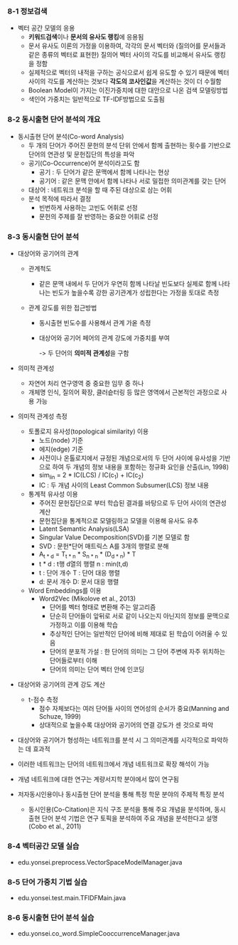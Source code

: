 ### 8-1 정보검색 

+ 벡터 공간 모델의 응용
  + **키워드검색**이나 **문서의 유사도 랭킹**에 응용됨
  + 문서 유사도 이론의 가정을 이용하여, 각각의 문서 벡터와 (질의어를 문서들과 같은 종류의 벡터로 표현한) 질의어 벡터 사이의 각도를 비교해서 유사도 랭킹을 정함
  + 실제적으로 벡터의 내적을 구하는 공식으로서 쉽게 유도할 수 있기 때문에 벡터 사이의 각도를 계산하는 것보다 **각도의 코사인값**을 계산하는 것이 더 수월함 
  + Boolean Model이 가지는 이진가중치에 대한 대안으로 나온 검색 모델링방법
  + 색인어 가중치는 일반적으로 TF-IDF방법으로 도출됨

### 8-2 동시출현 단어 분석의 개요

+ 동시출현 단어 분석(Co-word Analysis)
  + 두 개의 단어가 주어진 문헌의 분석 단위 안에서 함께 출현하는 횟수를 기반으로 단어의 연관성 및 문헌집단의 특성을 파악
  + 공기(Co-Occurrence)어 분석이라고도 함
    + 공기 : 두 단어가 같은 문맥에서 함께 나타나는 현상
    + 공기어 : 같은 문맥 안에서 함께 나타나 서로 밀접한 의미관계를 갖는 단어
  + 대상어 : 네트워크 분석을 할 때 주된 대상으로 삼는 어휘
  + 분석 목적에 따라서 결정
    + 빈번하게 사용하는 고빈도 어휘로 선정
    + 문헌의 주제를 잘 반영하는 중요한 어휘로 선정

### 8-3 동시출현 단어 분석

+ 대상어와 공기어의 관계

  + 관계척도

    + 같은 문맥 내에서 두 단어가 우연히 함께 나타날 빈도보다 실제로 함께 나타나는 빈도가 높을수록 강한 공기관계가 성립한다는 가정을 토대로 측정

  + 관계 강도를 위한 접근방법

    + 동시출현 빈도수를 사용해서 관계 가옫 측정

    + 대상어와 공기어 페어의 관계 강도에 가중치를 부여

      -> 두 단어의 **의미적 관계성**을 구함

+ 의미적 관계성

  + 자연어 처리 연구영역 중 중요한 임무 중 하나
  + 개체명 인식, 질의어 확장, 클러슽터링 등 많은 영역에서 근본적인 과정으로 사용 가능

+ 의미적 관계성 측정

  + 토폴로지 유사성(topological similarity) 이용
    + 노드(node) 기준
    + 에지(edge) 기준
    + 사전이나 온톨로지에서 규정된 개념으로서의 두 단어 사이에 유사성을 기반으로 하여 두 개념의 정보 내용을 포함하는 정규화 요인을 산출(Lin, 1998)
    + sim<sub>lin</sub> = 2 * IC(LCS) / IC(c<sub>1</sub>) + IC(c<sub>2</sub>)
    + IC : 두 개념 사이의 Least Common Subsumer(LCS) 정보 내용
  + 통계적 유사성 이용
    + 주어진 문헌집단으로 부터 학습된 결과를 바탕으로 두 단어 사이의 연관성 계산
    + 문헌집단을 통계적으로 모델링하고 모델을 이용해 유사도 유추
    + Latent Semantic Analysis(LSA)
    + Singular Value Decomposition(SVD)를 기본 모델로 함
    + SVD : 문헌*단어 매트릭스 A를 3개의 행렬로 분해
    + A<sub>t * d</sub> = T<sub>t * n</sub> * S<sub>n * n</sub> * (D<sub>d * n</sub>) * T
    + t * d : t행 d열의 행렬 n : min(t,d)
    + t : 단어 개수 T : 단어 대응 행렬
    + d: 문서 개수  D: 문서 대응 행렬
  + Word Embeddings를 이용
    + Word2Vec (Mikolove et al., 2013)
      + 단어를 벡터 형태로 변환해 주는 알고리즘
      + 단순히 단어들이 앞뒤로 서로 같이 나오는지 아닌지의 정보를 문맥으로 가정하고 이를 이용해 학습
      + 추상적인 단어는 일반적인 단어에 비해 제대로 된 학습이 어려울 수 있음
      + 단어의 분포적 가설 : 한 단어의 의미는 그 단어 주변에 자주 위치하는 단어들로부터 이해
      + 단어의 의미는 단어 벡터 안에 인코딩

+ 대상어와 공기어의 관계 강도 계산

  + t-점수 측정
    + 점수 자체보다는 여러 단어들 사이의 연어성의 순서가 중요(Manning and Schuze, 1999)
    + 상대적으로 높을수록 대상어와 공기어의 연결 강도가 센 것으로 파악

+ 대상어와 공기어가 형성하는 네트워크를 분석 시 그 의미관계를 시각적으로 파악하는 데 효과적

+ 이러한 네트워크는 단어의 네트워크에서 개념 네트워크로 확장 해석이 가능

+ 개념 네트워크에 대한 연구는 계량서지학 분야에서 많이 연구됨

+ 저자동시인용이나 동시출현 단어 분석을 통해 특정 학문 분야의 주제적 특징 분석

  + 동시인용(Co-Citation)은 지식 구조 분석을 통해 주요 개념을 분석하며, 동시출현 단어 분석 기법은 연구 토픽을 분석하여 주요 개념을 분석한다고 설명(Cobo et al., 2011)

### 8-4 벡터공간 모델 실습

+ edu.yonsei.preprocess.VectorSpaceModelManager.java

### 8-5 단어 가중치 기법 실습

+ edu.yonsei.test.main.TFIDFMain.java

### 8-6 동시출현 단어 분석 실습

+ edu.yonsei.co_word.SimpleCooccurrenceManager.java



